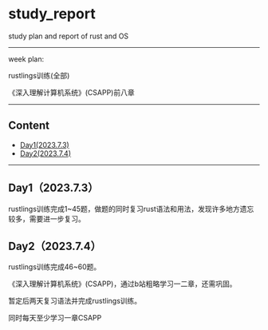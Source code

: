# study_report
study plan and report of rust and OS

------------------------------
week plan:

rustlings训练(全部)

《深入理解计算机系统》(CSAPP)前八章

------------------------------

## Content

- [Day1(2023.7.3)](#Day12023.7.3)
- [Day2(2023.7.4)](#Day22023.7.4)

------------------------------
##  <a name='Day12023.7.3'></a>Day1（2023.7.3）

rustlings训练完成1~45题，做题的同时复习rust语法和用法，发现许多地方遗忘较多，需要进一步复习。


##  <a name='Day22023.7.4'></a>Day2（2023.7.4）

rustlings训练完成46~60题。

《深入理解计算机系统》(CSAPP)，通过b站粗略学习一二章，还需巩固。

暂定后两天复习语法并完成rustlings训练。

同时每天至少学习一章CSAPP
